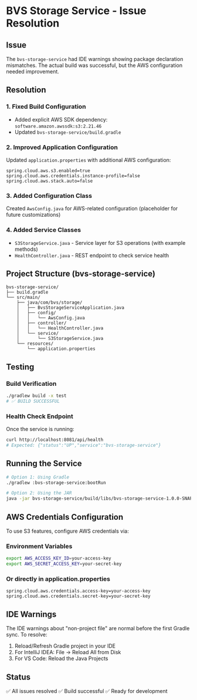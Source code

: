 # BVS Storage Service - Issue Resolution

## Issue
The `bvs-storage-service` had IDE warnings showing package declaration mismatches. The actual build was successful, but the AWS configuration needed improvement.

## Resolution

### 1. Fixed Build Configuration
- Added explicit AWS SDK dependency: `software.amazon.awssdk:s3:2.21.46`
- Updated `bvs-storage-service/build.gradle`

### 2. Improved Application Configuration
Updated `application.properties` with additional AWS configuration:
```properties
spring.cloud.aws.s3.enabled=true
spring.cloud.aws.credentials.instance-profile=false
spring.cloud.aws.stack.auto=false
```

### 3. Added Configuration Class
Created `AwsConfig.java` for AWS-related configuration (placeholder for future customizations)

### 4. Added Service Classes
- `S3StorageService.java` - Service layer for S3 operations (with example methods)
- `HealthController.java` - REST endpoint to check service health

## Project Structure (bvs-storage-service)
```
bvs-storage-service/
├── build.gradle
└── src/main/
    ├── java/com/bvs/storage/
    │   ├── BvsStorageServiceApplication.java
    │   ├── config/
    │   │   └── AwsConfig.java
    │   ├── controller/
    │   │   └── HealthController.java
    │   └── service/
    │       └── S3StorageService.java
    └── resources/
        └── application.properties
```

## Testing

### Build Verification
```bash
./gradlew build -x test
# ✅ BUILD SUCCESSFUL
```

### Health Check Endpoint
Once the service is running:
```bash
curl http://localhost:8081/api/health
# Expected: {"status":"UP","service":"bvs-storage-service"}
```

## Running the Service

```bash
# Option 1: Using Gradle
./gradlew :bvs-storage-service:bootRun

# Option 2: Using the JAR
java -jar bvs-storage-service/build/libs/bvs-storage-service-1.0.0-SNAPSHOT.jar
```

## AWS Credentials Configuration

To use S3 features, configure AWS credentials via:

### Environment Variables
```bash
export AWS_ACCESS_KEY_ID=your-access-key
export AWS_SECRET_ACCESS_KEY=your-secret-key
```

### Or directly in application.properties
```properties
spring.cloud.aws.credentials.access-key=your-access-key
spring.cloud.aws.credentials.secret-key=your-secret-key
```

## IDE Warnings

The IDE warnings about "non-project file" are normal before the first Gradle sync. To resolve:
1. Reload/Refresh Gradle project in your IDE
2. For IntelliJ IDEA: File → Reload All from Disk
3. For VS Code: Reload the Java Projects

## Status
✅ All issues resolved
✅ Build successful
✅ Ready for development
